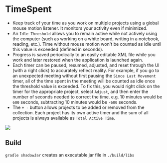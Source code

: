 TimeSpent
=========

- Keep track of your time as you work on multiple projects using a global mouse motion listener.  It monitors your activity even if minimized.
- An `Idle Threshold` allows you to remain active while not actively using the computer (such as working on a white board, writing in a notebook, reading, etc.).  Time without mouse motion won't be counted as idle until this value is exceeded (defined in seconds).
- Progress is saved periodically to an easily editable XML file while you work and later restored when the application is launched again.
- Each timer can be paused, resumed, adjusted, and reset through the UI (with a right click) to accurately reflect reality.  For example, if you go to an unexpected meeting without first pausing the `Since Last Movement` timer, all of the time spent in the meeting will be counted as idle once the threshold value is exceeded.  To fix this, you would right click on the timer for the appropriate project, select `Adjust`, and then enter the number of seconds needed to correct the time.  e.g. 10 minutes would be `600` seconds, subtracting 10 minutes would be `-600` seconds.
- The `+ -` button allows projects to be added or removed from the collection.  Each project has its own active timer and the sum of all projects is always available as `Total Active Time`.

![](http://i.imgur.com/J6bp7GV.png)

Build
---

`gradle shadowJar` creates an executable jar file in `./build/libs`



